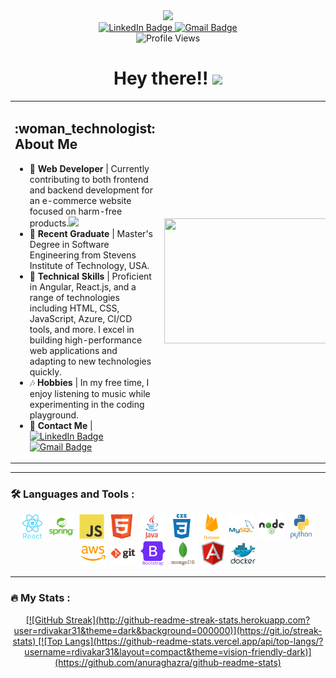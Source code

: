 <div align="center">
  <img src="https://media.giphy.com/media/M9gbBd9nbDrOTu1Mqx/giphy.gif" width="100"/>

  <div id="badges">
    <a href="https://www.linkedin.com/in/riya-divakaran/">
      <img src="https://img.shields.io/badge/LinkedIn-blue?style=for-the-badge&logo=linkedin&logoColor=white" alt="LinkedIn Badge" width="100" height="30"/>
    </a>
    <a href="mailto:riyadivakaran03@gmail.com">
      <img src="https://img.shields.io/badge/Gmail-red?logo=gmail&logoColor=white" alt="Gmail Badge" width="100" height="30"/>
    </a>
  </div>

  <img src="https://komarev.com/ghpvc/?username=rdivakar31&style=flat-square&color=blue" alt="Profile Views"/>

<h1>
  Hey there!!
  <img src="https://media.giphy.com/media/hvRJCLFzcasrR4ia7z/giphy.gif" width="30px"/>
</h1>

</div>
<div align="center">
  <table>
    <tr>
      <td>
        <div align="left">
          <h2>:woman_technologist: About Me</h2>
          <ul>
            <li>🌟 <strong>Web Developer</strong> | Currently contributing to both frontend and backend development for an e-commerce website focused on harm-free products.<img src="https://media.giphy.com/media/WUlplcMpOCEmTGBtBW/giphy.gif" width="30px"></li>
            <li>🌱 <strong>Recent Graduate</strong> | Master's Degree in Software Engineering from Stevens Institute of Technology, USA.</li>
            <li>🚀 <strong>Technical Skills</strong> | Proficient in Angular, React.js, and a range of technologies including HTML, CSS, JavaScript, Azure, CI/CD tools, and more. I excel in building high-performance web applications and adapting to new technologies quickly.</li>
            <li>🎶 <strong>Hobbies</strong> | In my free time, I enjoy listening to music while experimenting in the coding playground.</li>
            <li>📧 <strong>Contact Me</strong> | 
              <a href="https://www.linkedin.com/in/riya-divakaran/">
                <img src="https://img.shields.io/badge/-Riya-blue?style=flat&logo=Linkedin&logoColor=white" alt="LinkedIn Badge"/>
              </a>
              <a href="mailto:riyadivakaran03@gmail.com">
                <img src="https://img.shields.io/badge/Gmail-red?logo=gmail&logoColor=white" alt="Gmail Badge"/>
              </a>
            </li>
          </ul>
        </div>
      </td>
      <td>
        <img src="https://media.giphy.com/media/dWesBcTLavkZuG35MI/giphy.gif" width="400" height="200"/>
      </td>
    </tr>
  </table>
</div>

---

### :hammer_and_wrench: Languages and Tools :
<div align="center">
  <img src="https://github.com/devicons/devicon/blob/master/icons/react/react-original-wordmark.svg" title="React" alt="React" width="40" height="40"/>&nbsp;
  <img src="https://github.com/devicons/devicon/blob/master/icons/spring/spring-original-wordmark.svg" title="Spring" alt="Spring" width="40" height="40"/>&nbsp;
  <img src="https://github.com/devicons/devicon/blob/master/icons/javascript/javascript-original.svg" title="JavaScript" alt="JavaScript" width="40" height="40"/>&nbsp;
  <img src="https://github.com/devicons/devicon/blob/master/icons/html5/html5-original.svg" title="HTML5" alt="HTML" width="40" height="40"/>&nbsp;
  <img src="https://github.com/devicons/devicon/blob/master/icons/java/java-original-wordmark.svg" title="Java" alt="Java" width="40" height="40"/>&nbsp;
  <img src="https://github.com/devicons/devicon/blob/master/icons/css3/css3-plain-wordmark.svg" title="CSS3" alt="CSS3" width="40" height="40"/>&nbsp;
  <img src="https://github.com/devicons/devicon/blob/master/icons/firebase/firebase-plain-wordmark.svg" title="Firebase" alt="Firebase" width="40" height="40"/>&nbsp;
  <img src="https://github.com/devicons/devicon/blob/master/icons/mysql/mysql-original-wordmark.svg" title="MySQL"  alt="MySQL" width="40" height="40"/>&nbsp;
  <img src="https://github.com/devicons/devicon/blob/master/icons/nodejs/nodejs-original-wordmark.svg" title="Node.js" alt="Node.js" width="40" height="40"/>&nbsp;
  <img src="https://github.com/devicons/devicon/blob/master/icons/python/python-original-wordmark.svg" title="Python" alt="Python" width="40" height="40"/>&nbsp;
  <img src="https://github.com/devicons/devicon/blob/master/icons/amazonwebservices/amazonwebservices-plain-wordmark.svg" title="AWS" alt="AWS" width="40" height="40"/>&nbsp;
  <img src="https://github.com/devicons/devicon/blob/master/icons/git/git-original-wordmark.svg" title="Git" alt="Git" width="40" height="40"/>&nbsp;
  <img src="https://github.com/devicons/devicon/blob/master/icons/bootstrap/bootstrap-plain-wordmark.svg" title="Bootstrap" alt="Bootstrap" width="40" height="40"/>&nbsp;
  <img src="https://github.com/devicons/devicon/blob/master/icons/mongodb/mongodb-original-wordmark.svg" title="MongoDB" alt="MongoDB" width="40" height="40"/>&nbsp;
  <img src="https://github.com/devicons/devicon/blob/master/icons/angularjs/angularjs-original.svg" title="Angular" alt="Angular" width="40" height="40"/>&nbsp;
  <img src="https://github.com/devicons/devicon/blob/master/icons/docker/docker-original-wordmark.svg" title="Docker" alt="Docker" width="40" height="40"/>
</div>

---

### :fire: My Stats :
<div align="center">
  <a href="https://git.io/streak-stats">
[![GitHub Streak](http://github-readme-streak-stats.herokuapp.com?user=rdivakar31&theme=dark&background=000000)](https://git.io/streak-stats)
  </a>
  
  <a href="https://github.com/anuraghazra/github-readme-stats">
[![Top Langs](https://github-readme-stats.vercel.app/api/top-langs/?username=rdivakar31&layout=compact&theme=vision-friendly-dark)](https://github.com/anuraghazra/github-readme-stats)
  </a>
</div>

